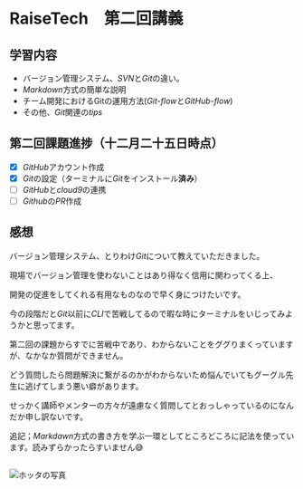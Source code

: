 # RaiseTech　第二回講義　 
## 学習内容
- バージョン管理システム、*SVN*と*Git*の違い。
- *Markdown*方式の簡単な説明
- チーム開発におけるGitの運用方法(*Git-flow*と*GitHub-flow*)
- その他、*Git*関連の*tips*
##
## 第二回課題進捗（十二月二十五日時点）
- [x] *GitHub*アカウント作成
- [x] *Git*の設定（ターミナルに*Git*をインストール**済み**）
- [ ] *GitHub*と*cloud9*の連携
- [ ] *Github*の*PR*作成
##
## 感想

バージョン管理システム、とりわけ*Git*について教えていただきました。

現場でバージョン管理を使わないことはあり得なく信用に関わってくる上、

開発の促進をしてくれる有用なものなので早く身につけたいです。

今の段階だと*Git*以前に*CLI*で苦戦してるので暇な時にターミナルをいじってみようかと思ってます。

第二回の課題からすでに苦戦中であり、わからないことをググりまくっていますが、なかなか質問ができません。

どう質問したら問題解決に繋がるのかがわからないため悩んでいてもグーグル先生に逃げてしまう悪い癖があります。

せっかく講師やメンターの方々が遠慮なく質問してとおっしゃっているのになんだか申し訳ないです。

追記；*Markdawn*方式の書き方を学ぶ一環としてところどころに記法を使っています。読みずらかったらすいません😅
##
![ホッタの写真](https://user-images.githubusercontent.com/121162793/209469235-695bd36f-0fb6-4839-b18d-f0af261dd354.png)

